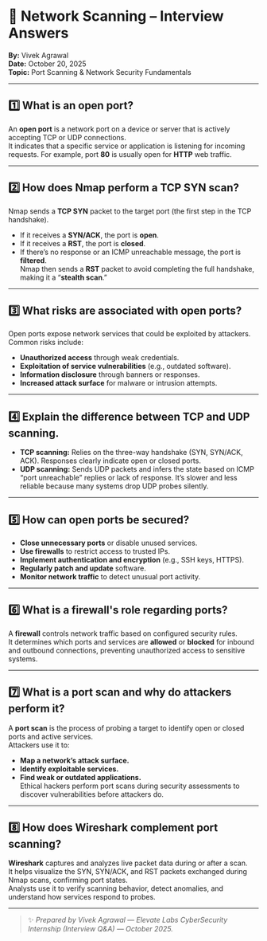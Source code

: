 # 💬 Network Scanning – Interview Answers  
**By:** Vivek Agrawal  
**Date:** October 20, 2025  
**Topic:** Port Scanning & Network Security Fundamentals  

---

## 1️⃣ What is an open port?
An **open port** is a network port on a device or server that is actively accepting TCP or UDP connections.  
It indicates that a specific service or application is listening for incoming requests. For example, port **80** is usually open for **HTTP** web traffic.

---

## 2️⃣ How does Nmap perform a TCP SYN scan?
Nmap sends a **TCP SYN** packet to the target port (the first step in the TCP handshake).  
- If it receives a **SYN/ACK**, the port is **open**.  
- If it receives a **RST**, the port is **closed**.  
- If there’s no response or an ICMP unreachable message, the port is **filtered**.  
Nmap then sends a **RST** packet to avoid completing the full handshake, making it a “**stealth scan**.”

---

## 3️⃣ What risks are associated with open ports?
Open ports expose network services that could be exploited by attackers. Common risks include:  
- **Unauthorized access** through weak credentials.  
- **Exploitation of service vulnerabilities** (e.g., outdated software).  
- **Information disclosure** through banners or responses.  
- **Increased attack surface** for malware or intrusion attempts.

---

## 4️⃣ Explain the difference between TCP and UDP scanning.
- **TCP scanning:** Relies on the three-way handshake (SYN, SYN/ACK, ACK). Responses clearly indicate open or closed ports.  
- **UDP scanning:** Sends UDP packets and infers the state based on ICMP “port unreachable” replies or lack of response. It’s slower and less reliable because many systems drop UDP probes silently.

---

## 5️⃣ How can open ports be secured?
- **Close unnecessary ports** or disable unused services.  
- **Use firewalls** to restrict access to trusted IPs.  
- **Implement authentication and encryption** (e.g., SSH keys, HTTPS).  
- **Regularly patch and update** software.  
- **Monitor network traffic** to detect unusual port activity.

---

## 6️⃣ What is a firewall's role regarding ports?
A **firewall** controls network traffic based on configured security rules.  
It determines which ports and services are **allowed** or **blocked** for inbound and outbound connections, preventing unauthorized access to sensitive systems.

---

## 7️⃣ What is a port scan and why do attackers perform it?
A **port scan** is the process of probing a target to identify open or closed ports and active services.  
Attackers use it to:  
- **Map a network’s attack surface.**  
- **Identify exploitable services.**  
- **Find weak or outdated applications.**  
Ethical hackers perform port scans during security assessments to discover vulnerabilities before attackers do.

---

## 8️⃣ How does Wireshark complement port scanning?
**Wireshark** captures and analyzes live packet data during or after a scan.  
It helps visualize the SYN, SYN/ACK, and RST packets exchanged during Nmap scans, confirming port states.  
Analysts use it to verify scanning behavior, detect anomalies, and understand how services respond to probes.

---

> ✨ *Prepared by Vivek Agrawal — Elevate Labs CyberSecurity Internship (Interview Q&A) — October 2025.*
